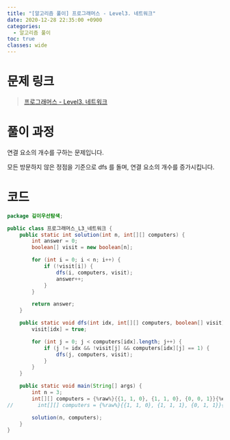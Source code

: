 ```yaml
---
title: "[알고리즘 풀이] 프로그래머스 - Level3. 네트워크"
date: 2020-12-28 22:35:00 +0900
categories:
  - 알고리즘 풀이
toc: true
classes: wide
---
```


# 문제 링크

> [프로그래머스 - Level3. 네트워크](https://programmers.co.kr/learn/courses/30/lessons/43162)

# 풀이 과정

연결 요소의 개수를 구하는 문제입니다.

모든 방문하지 않은 정점을 기준으로 dfs 를 돌며, 연결 요소의 개수를 증가시킵니다.

# 코드

```java
package 깊이우선탐색;

public class 프로그래머스_L3_네트워크 {
    public static int solution(int n, int[][] computers) {
        int answer = 0;
        boolean[] visit = new boolean[n];

        for (int i = 0; i < n; i++) {
            if (!visit[i]) {
                dfs(i, computers, visit);
                answer++;
            }
        }

        return answer;
    }

    public static void dfs(int idx, int[][] computers, boolean[] visit) {
        visit[idx] = true;

        for (int j = 0; j < computers[idx].length; j++) {
            if (j != idx && !visit[j] && computers[idx][j] == 1) {
                dfs(j, computers, visit);
            }
        }
    }

    public static void main(String[] args) {
        int n = 3;
        int[][] computers = {%raw%}{{1, 1, 0}, {1, 1, 0}, {0, 0, 1}}{%endraw%};
//        int[][] computers = {%raw%}{{1, 1, 0}, {1, 1, 1}, {0, 1, 1}}{%endraw%};

        solution(n, computers);
    }
}
```